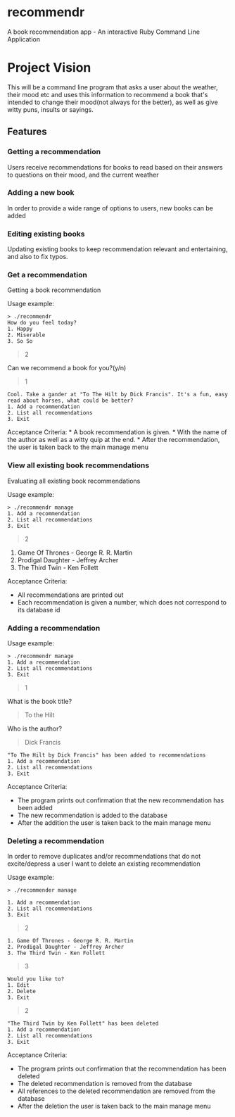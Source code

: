 # recommendr
A book recommendation app - An interactive Ruby Command Line Application

# Project Vision

This will be a command line program that asks a user about the weather, their mood etc and uses this information to recommend a book that's intended to change their mood(not always for the better), as well as give witty puns, insults or sayings.

## Features

### Getting a recommendation

Users receive recommendations for books to read based on their answers to questions on their mood, and the current weather

### Adding a new book

In order to provide a wide range of options to users, new books can be added

### Editing existing books

Updating existing books to keep recommendation relevant and entertaining, and also to fix typos.


### Get a recommendation

Getting a book recommendation

Usage example:
```
> ./recommendr
How do you feel today?
1. Happy
2. Miserable
3. So So
```
> 2

Can we recommend a book for you?(y/n)

> 1

```
Cool. Take a gander at "To The Hilt by Dick Francis". It's a fun, easy read about horses, what could be better?
1. Add a recommendation
2. List all recommendations
3. Exit
```

Acceptance Criteria:
    * A book recommendation is given.
    * With the name of the author as well as a witty quip at the end.
    * After the recommendation, the user is taken back to the main manage menu


### View all existing book recommendations

Evaluating all existing book recommendations

Usage example:
```
> ./recommendr manage
1. Add a recommendation
2. List all recommendations
3. Exit
```
> 2

1. Game Of Thrones - George R. R. Martin
2. Prodigal Daughter - Jeffrey Archer
3. The Third Twin - Ken Follett

Acceptance Criteria:

  * All recommendations are printed out
  * Each recommendation is given a number, which does not correspond to its database id


### Adding a recommendation

Usage example:
```
> ./recommendr manage
1. Add a recommendation
2. List all recommendations
3. Exit
```
> 1

What is the book title?

> To the Hilt

Who is the author?

> Dick Francis

```
"To The Hilt by Dick Francis" has been added to recommendations
1. Add a recommendation
2. List all recommendations
3. Exit
```
Acceptance Criteria:

* The program prints out confirmation that the new recommendation has been added
* The new recommendation is added to the database
* After the addition the user is taken back to the main manage menu



### Deleting a recommendation

In order to remove duplicates and/or recommendations that do not excite/depress a user
I want to delete an existing recommendation

Usage example:
```
> ./recommender manage

1. Add a recommendation
2. List all recommendations
3. Exit
```
> 2

```
1. Game Of Thrones - George R. R. Martin
2. Prodigal Daughter - Jeffrey Archer
3. The Third Twin - Ken Follett
```
> 3


```
Would you like to?
1. Edit
2. Delete
3. Exit
```
> 2


```
"The Third Twin by Ken Follett" has been deleted
1. Add a recommendation
2. List all recommendations
3. Exit
```


Acceptance Criteria:

* The program prints out confirmation that the recommendation has been deleted
* The deleted recommendation is removed from the database
* All references to the deleted recommendation are removed from the database
* After the deletion the user is taken back to the main manage menu
